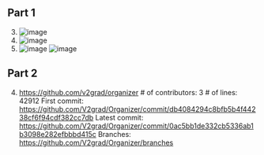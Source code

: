 ## Part 1
3. ![image](https://user-images.githubusercontent.com/46334090/173094587-a2cbff74-eba7-4944-90b2-d65e25c654bf.png)
4. ![image](https://user-images.githubusercontent.com/46334090/173095064-ab793932-68df-468e-95e2-9a5e6743db14.png)
5. ![image](https://user-images.githubusercontent.com/46334090/173107072-d0114200-2408-426c-b070-a55798c0c402.png)
   ![image](https://user-images.githubusercontent.com/46334090/173107110-6453af46-2fe9-4767-a0d1-bb0197652964.png)

## Part 2
4. https://github.com/v2grad/organizer
  \# of contributors: 3
  \# of lines: 42912
  First commit: https://github.com/V2grad/Organizer/commit/db4084294c8bfb5b4f44238cf6f94cdf382cc7db
  Latest commit: https://github.com/V2grad/Organizer/commit/0ac5bb1de332cb5336ab1b3098e282efbbbd415c
  Branches: https://github.com/V2grad/Organizer/branches
